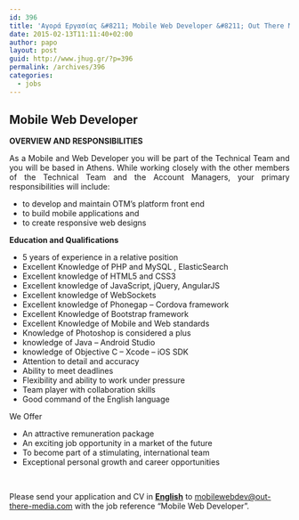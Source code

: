 ```yaml
---
id: 396
title: 'Αγορά Εργασίας &#8211; Mobile Web Developer &#8211; Out There Media #jhug #jobs'
date: 2015-02-13T11:11:40+02:00
author: papo
layout: post
guid: http://www.jhug.gr/?p=396
permalink: /archives/396
categories:
  - jobs
---
```

## Mobile Web Developer

**OVERVIEW AND RESPONSIBILITIES**

<p style="text-align: justify;">
  As a Mobile and Web Developer you will be part of the Technical Team and you will be based in Athens. While working closely with the other members of the Technical Team and the Account Managers, your primary responsibilities will include:
</p>

  * to develop and maintain OTM’s platform front end
  * to build mobile applications and
  * to create responsive web designs

**Education and Qualifications**

  * 5 years of experience in a relative position
  * Excellent Knowledge of PHP and MySQL , ElasticSearch
  * Excellent knowledge of HTML5 and CSS3
  * Excellent knowledge of JavaScript, jQuery, AngularJS
  * Excellent knowledge of WebSockets
  * Excellent knowledge of Phonegap – Cordova framework
  * Excellent Knowledge of Bootstrap framework
  * Excellent Knowledge of Mobile and Web standards
  * Knowledge of Photoshop is considered a plus
  * knowledge of Java – Android Studio
  * knowledge of Objective C &#8211; Xcode – iOS SDK
  * Attention to detail and accuracy
  * Ability to meet deadlines
  * Flexibility and ability to work under pressure
  * Team player with collaboration skills
  * Good command of the English language

We Offer

  * An attractive remuneration package
  * An exciting job opportunity in a market of the future
  * To become part of a stimulating, international team
  * Exceptional personal growth and career opportunities

&nbsp;

Please send your application and CV in **<span style="text-decoration: underline;">English</span>** to <mobilewebdev@out-there-media.com> with the job reference “Mobile Web Developer”.

&nbsp;